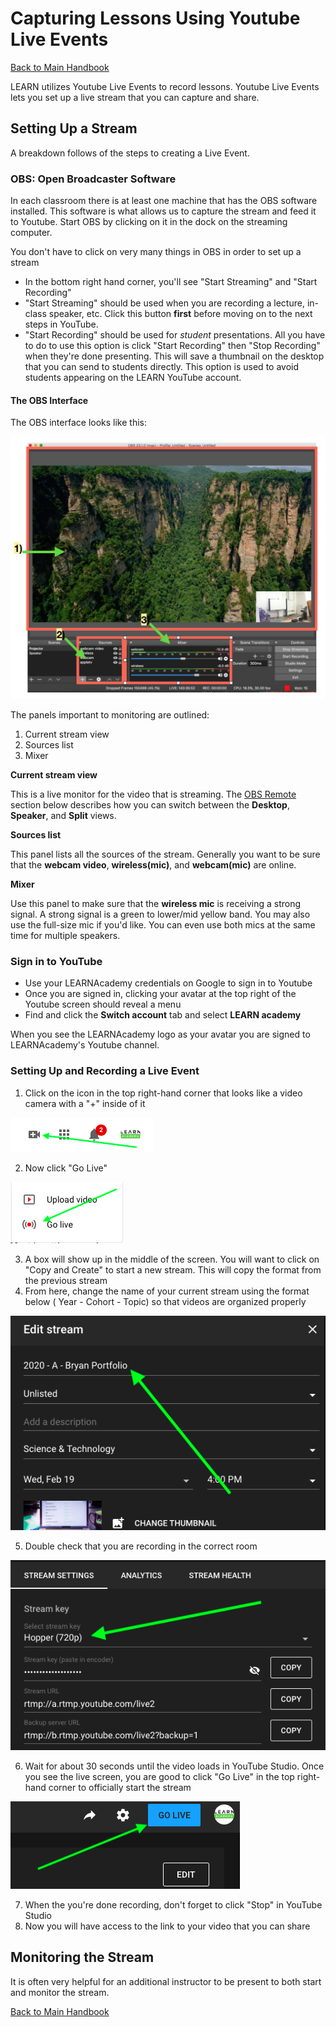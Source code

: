 # Capturing Lessons Using Youtube Live Events
[ Back to Main Handbook ](./README.md#instructor-handbook)

LEARN utilizes Youtube Live Events to record lessons. Youtube Live Events lets you set up a live stream that you can capture and share.

## Setting Up a Stream

A breakdown follows of the steps to creating a Live Event.

### OBS: Open Broadcaster Software

In each classroom there is at least one machine that has the OBS software installed. This software is what allows us to capture the stream and feed it to Youtube. Start OBS by clicking on it in the dock on the streaming computer.

You don't have to click on very many things in OBS in order to set up a stream
- In the bottom right hand corner, you'll see "Start Streaming" and "Start Recording"
- "Start Streaming" should be used when you are recording a lecture, in-class speaker, etc. Click this button **first** before moving on to the next steps in YouTube.
- "Start Recording" should be used for _student_ presentations. All you have to do to use this option is click "Start Recording" then "Stop Recording" when they're done presenting. This will save a thumbnail on the desktop that you can send to students directly. This option is used to avoid students appearing on the LEARN YouTube account.


#### The OBS Interface

The OBS interface looks like this:

![OBS Layout](./assets/obs-ui-layout.png)

The panels important to monitoring are outlined:

1) Current stream view
2) Sources list
3) Mixer

**Current stream view**

This is a live monitor for the video that is streaming. The [OBS Remote](#obs-remote:-controlling-cast) section below describes how you can switch between the **Desktop**, **Speaker**, and **Split** views.

**Sources list**

This panel lists all the sources of the stream. Generally you want to be sure that the **webcam video**, **wireless(mic)**, and **webcam(mic)** are online.

**Mixer**

Use this panel to make sure that the **wireless mic** is receiving a strong signal. A strong signal is a green to lower/mid yellow band. You may also use the full-size mic if you'd like. You can even use both mics at the same time for multiple speakers.

### Sign in to YouTube

- Use your LEARNAcademy credentials on Google to sign in to Youtube
- Once you are signed in, clicking your avatar at the top right of the Youtube screen should reveal a menu
- Find and click the  **Switch account** tab and select **LEARN academy**

When you see the LEARNAcademy logo as your avatar you are signed to LEARNAcademy's Youtube channel.

### Setting Up and Recording a Live Event

1) Click on the icon in the top right-hand corner that looks like a video camera with a "+" inside of it

![Getting to Youtube Studio1](./assets/record_icon.png)

2) Now click "Go Live"

![Getting to Youtube Studio2](./assets/go_live1.png)

3) A box will show up in the middle of the screen. You will want to click on "Copy and Create" to start a new stream. This will copy the format from the previous stream
4) From here, change the name of your current stream using the format below ( Year - Cohort - Topic) so that videos are organized properly

![Set up Stream Name](./assets/change_name.png)

5) Double check that you are recording in the correct room

![Set up Stream Room](./assets/set_room.png)

6) Wait for about 30 seconds until the video loads in YouTube Studio. Once you see the live screen, you are good to click "Go Live" in the top right-hand corner to officially start the stream

![Start Streaming](./assets/go_live2.png)

7) When the you're done recording, don't forget to click "Stop" in YouTube Studio
8) Now you will have access to the link to your video that you can share

## Monitoring the Stream

It is often very helpful for an additional instructor to be present to both start and monitor the stream.

[ Back to Main Handbook ](./README.md#instructor-handbook)
